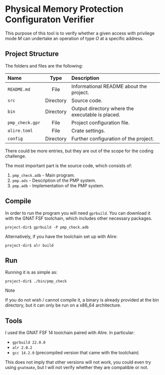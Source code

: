 # Physical Memory Protection Configuraton Verifier

This purpose of this tool is to verify whether a given access
with privilege mode _M_ can undertake an operation of type _O_
at a specific address.

## Project Structure

The folders and files are the following:

| Name | Type  | Description |
| :--- | :---: | :---------- |
| `README.md` | File | Informational README about the project. |
| `src` | Directory | Source code. |
| `bin` | Directory | Output directory where the executable is placed. |
| `pmp_check.gpr` | File | Project configuration file. |
| `alire.toml` | File | Crate settings. |
| `config` | Directory | Further configuration of the project. |
 
There could be more entries, but they are out of the scope for the coding challenge.

The most important part is the source code, which consists of:

1. `pmp_check.adb` - Main program.
2. `pmp.ads` - Description of the PMP system.
3. `pmp.adb` - Implementation of the PMP system.

## Compile

In order to run the program you will need `gprbuild`. You can download it
with the GNAT FSF toolchain, which includes other necessary packages.

```
project-dir$ gprbuild -P pmp_check.adb
```

Alternatively, if you have the toolchain set up with Alire:

```
project-dir$ alr build
```

## Run

Running it is as simple as:

```
project-dir$ ./bin/pmp_check
```

> [!NOTE]
> If you do not wish / cannot compile it, a binary is already provided at the bin directory, but it can only be run on a x86\_64 architecture.

## Tools

I used the GNAT FSF 14 toolchain paired with Alire. In particular:

- `gprbuild 22.0.0`
- `alr 2.0.2`
- `gcc 14.2.0` (precompiled version that came with the toolchain)

This does not imply that other versions will not work, you could even try
using `gnatmake`, but I will not verify whether they are compatible or not.
